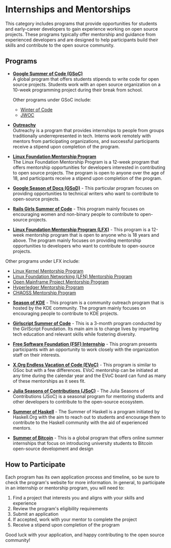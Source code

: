 # Internships and Mentorships

This category includes programs that provide opportunities for students and early-career developers to gain experience working on open source projects. These programs typically offer mentorship and guidance from experienced developers and are designed to help participants build their skills and contribute to the open source community.

## Programs

- [**Google Summer of Code (GSoC)**](https://summerofcode.withgoogle.com/)  
  A global program that offers students stipends to write code for open source projects. Students work with an open source organization on a 10-week programming project during their break from school.

  Other programs under GSoC include:

  - [Winter of Code](https://winterofcode.com/)
  - [JWOC](https://jwoc.tech/)

- [**Outreachy**](https://www.outreachy.org/)  
  Outreachy is a program that provides internships to people from groups traditionally underrepresented in tech. Interns work remotely with mentors from participating organizations, and successful participants receive a stipend upon completion of the program.

- [**Linux Foundation Mentorship Program**](https://mentorship.lfx.linuxfoundation.org/)  
  The Linux Foundation Mentorship Program is a 12-week program that offers mentorship opportunities for developers interested in contributing to open source projects. The program is open to anyone over the age of 18, and participants receive a stipend upon completion of the program.

- [**Google Season of Docs (GSoD)**](https://developers.google.com/season-of-docs) - This particular program focuses on providing opportunities to technical writers who want to contribute to open-source projects.

- [**Rails Girls Summer of Code**](https://railsgirlssummerofcode.org/) - This program mainly focuses on encouraging women and non-binary people to contribute to open-source projects.

- [**Linux Foundation Mentorship Program (LFX)**](https://lfx.linuxfoundation.org/tools/mentorship/) - This program is a 12-week mentorship program that is open to anyone who is 18 years and above. The program mainly focuses on providing mentorship opportunities to developers who want to contribute to open-source projects.

Other programs under LFX include:

- [Linux Kernel Mentorship Program](https://wiki.linuxfoundation.org/lkmp)
- [Linux Foundation Networking (LFN) Mentorship Program](https://wiki.lfnetworking.org/display/LN/LFN+Mentorship+Program)
- [Open Mainframe Project Mentorship Program](https://www.openmainframeproject.org/all-projects/mentorship-program)
- [Hyperledger Mentorship Program](https://wiki.hyperledger.org/display/INTERN)
- [CHAOSS Mentorship Program](https://chaoss.community/)

* [**Season of KDE**](https://season.kde.org/) - This program is a community outreach program that is hosted by the KDE community. The program mainly focuses on encouraging people to contribute to KDE projects.

* [**Girlscript Summer of Code**](https://gssoc.girlscript.tech/) - This is a 3-month program conducted by the GirlScript Foundation. Its main aim is to change lives by imparting tech education and relevant skills while fostering diversity.

* [**Free Software Foundation (FSF) Internship**](https://www.fsf.org/volunteer/internships) - This program presents participants with an opportunity to work closely with the organization staff on their interests.

* [**X.Org Endless Vacation of Code (EVoC)**](https://www.x.org/wiki/XorgEVoC/) - This program is similar to GSoc but with a few differences. EVoC mentorship can be initiated at any time during the calendar year and the EVoC board can fund as many of these mentorships as it sees fit.

* [**Julia Seasons of Contributions (JSoC)**](https://julialangblogmirror.netlify.app/jsoc/) - The Julia Seasons of Contributions (JSoC) is a seasonal program for mentoring students and other developers to contribute to the open-source ecosystem.

* [**Summer of Haskell**](https://summer.haskell.org/) - The Summer of Haskell is a program initiated by Haskell.Org with the aim to reach out to students and encourage them to contribute to the Haskell community with the aid of experienced mentors.

* [**Summer of Bitcoin**](https://www.summerofbitcoin.org/) - This is a global program that offers online summer internships that focus on introducing university students to Bitcoin open-source development and design

## How to Participate

Each program has its own application process and timeline, so be sure to check the program's website for more information. In general, to participate in an internship or mentorship program, you will need to:

1. Find a project that interests you and aligns with your skills and experience
1. Review the program's eligibility requirements
1. Submit an application
1. If accepted, work with your mentor to complete the project
1. Receive a stipend upon completion of the program

Good luck with your application, and happy contributing to the open source community!
